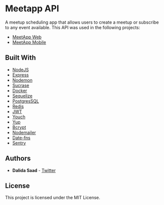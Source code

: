 # Meetapp API

A meetup scheduling app that allows users to create a meetup or subscribe to any event available. This API was used in the following projects:

- [MeetApp Web](https://github.com/saaddalida/meetapp-frontend)
- [MeetApp Mobile](https://github.com/saaddalida/meetapp-mobile)

## Built With

- [NodeJS](https://nodejs.org/en/)
- [Express](https://expressjs.com/)
- [Nodemon](https://nodemon.io/)
- [Sucrase](https://github.com/alangpierce/sucrase)
- [Docker](https://www.docker.com/docker-community)
- [Sequelize](https://sequelize.org/)
- [PostgresSQL](https://www.postgresql.org/)
- [Redis](https://redis.io/)
- [JWT](https://jwt.io/)
- [Youch](https://www.npmjs.com/package/youch)
- [Yup](https://www.npmjs.com/package/yup)
- [Bcrypt](https://www.npmjs.com/package/bcrypt)
- [Nodemailer](https://nodemailer.com/about/)
- [Date-fns](https://date-fns.org/)
- [Sentry](https://sentry.io)

## Authors

- **Dalida Saad** - [Twitter](https://twitter.com/dalida_saad)

## License

This project is licensed under the MIT License.
